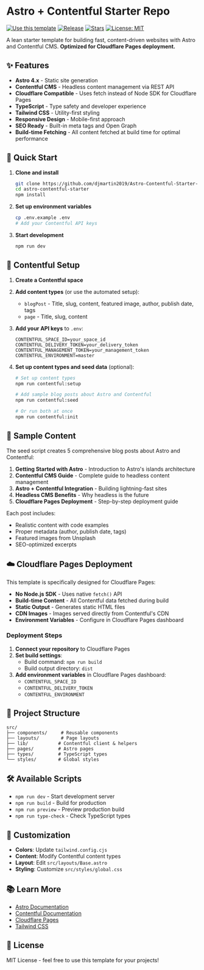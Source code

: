 # Astro + Contentful Starter Repo

[![Use this template](https://img.shields.io/badge/Use%20this%20template-2ea44f?logo=github)](https://github.com/djmartin2019/Astro-Contentful-Starter-Project/generate)
[![Release](https://img.shields.io/github/v/release/djmartin2019/Astro-Contentful-Starter-Project)](https://github.com/djmartin2019/Astro-Contentful-Starter-Project/releases)
[![Stars](https://img.shields.io/github/stars/djmartin2019/Astro-Contentful-Starter-Project?style=social)](https://github.com/djmartin2019/Astro-Contentful-Starter-Project/stargazers)
[![License: MIT](https://img.shields.io/badge/License-MIT-yellow.svg)](LICENSE)

A lean starter template for building fast, content-driven websites with Astro and Contentful CMS. **Optimized for Cloudflare Pages deployment.**

## ✨ Features

- **Astro 4.x** - Static site generation
- **Contentful CMS** - Headless content management via REST API
- **Cloudflare Compatible** - Uses fetch instead of Node SDK for Cloudflare Pages
- **TypeScript** - Type safety and developer experience
- **Tailwind CSS** - Utility-first styling
- **Responsive Design** - Mobile-first approach
- **SEO Ready** - Built-in meta tags and Open Graph
- **Build-time Fetching** - All content fetched at build time for optimal performance

## 🚀 Quick Start

1. **Clone and install**

   ```bash
   git clone https://github.com/djmartin2019/Astro-Contentful-Starter-Project.git
   cd astro-contentful-starter
   npm install
   ```

2. **Set up environment variables**

   ```bash
   cp .env.example .env
   # Add your Contentful API keys
   ```

3. **Start development**

   ```bash
   npm run dev
   ```

## 🔧 Contentful Setup

1. **Create a Contentful space**
2. **Add content types** (or use the automated setup):
   - `blogPost` - Title, slug, content, featured image, author, publish date, tags
   - `page` - Title, slug, content
3. **Add your API keys** to `.env`:

   ```env
   CONTENTFUL_SPACE_ID=your_space_id
   CONTENTFUL_DELIVERY_TOKEN=your_delivery_token
   CONTENTFUL_MANAGEMENT_TOKEN=your_management_token
   CONTENTFUL_ENVIRONMENT=master
   ```

4. **Set up content types and seed data** (optional):

   ```bash
   # Set up content types
   npm run contentful:setup

   # Add sample blog posts about Astro and Contentful
   npm run contentful:seed

   # Or run both at once
   npm run contentful:init
   ```

## 📝 Sample Content

The seed script creates 5 comprehensive blog posts about Astro and Contentful:

1. **Getting Started with Astro** - Introduction to Astro's islands architecture
2. **Contentful CMS Guide** - Complete guide to headless content management
3. **Astro + Contentful Integration** - Building lightning-fast sites
4. **Headless CMS Benefits** - Why headless is the future
5. **Cloudflare Pages Deployment** - Step-by-step deployment guide

Each post includes:

- Realistic content with code examples
- Proper metadata (author, publish date, tags)
- Featured images from Unsplash
- SEO-optimized excerpts

## ☁️ Cloudflare Pages Deployment

This template is specifically designed for Cloudflare Pages:

- **No Node.js SDK** - Uses native `fetch()` API
- **Build-time Content** - All Contentful data fetched during build
- **Static Output** - Generates static HTML files
- **CDN Images** - Images served directly from Contentful's CDN
- **Environment Variables** - Configure in Cloudflare Pages dashboard

### Deployment Steps

1. **Connect your repository** to Cloudflare Pages
2. **Set build settings**:
   - Build command: `npm run build`
   - Build output directory: `dist`
3. **Add environment variables** in Cloudflare Pages dashboard:
   - `CONTENTFUL_SPACE_ID`
   - `CONTENTFUL_DELIVERY_TOKEN`
   - `CONTENTFUL_ENVIRONMENT`

## 📁 Project Structure

```
src/
├── components/     # Reusable components
├── layouts/        # Page layouts
├── lib/           # Contentful client & helpers
├── pages/         # Astro pages
├── types/         # TypeScript types
└── styles/        # Global styles
```

## 🛠️ Available Scripts

- `npm run dev` - Start development server
- `npm run build` - Build for production
- `npm run preview` - Preview production build
- `npm run type-check` - Check TypeScript types

## 🎨 Customization

- **Colors**: Update `tailwind.config.cjs`
- **Content**: Modify Contentful content types
- **Layout**: Edit `src/layouts/Base.astro`
- **Styling**: Customize `src/styles/global.css`

## 📚 Learn More

- [Astro Documentation](https://docs.astro.build/)
- [Contentful Documentation](https://www.contentful.com/developers/)
- [Cloudflare Pages](https://developers.cloudflare.com/pages/)
- [Tailwind CSS](https://tailwindcss.com/)

## 📄 License

MIT License - feel free to use this template for your projects!

